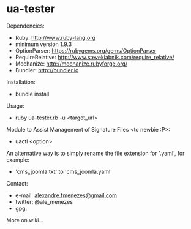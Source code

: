 # ua-tester

Dependencies:
 - Ruby: http://www.ruby-lang.org
  - minimum version 1.9.3
 - OptionParser: https://rubygems.org/gems/OptionParser
 - RequireRelative: http://www.steveklabnik.com/require_relative/
 - Mechanize: http://mechanize.rubyforge.org/
 - Bundler: http://bundler.io

Installation:
- bundle install

Usage:
- ruby ua-tester.rb -u \<target_url\>

Module to Assist Management of Signature Files \<to newbie :P\>:
- uactl \<option\>

An alternative way is to simply rename the file extension for '.yaml', for example:
 - 'cms_joomla.txt' to 'cms_joomla.yaml'

Contact:
 - e-mail: alexandre.fmenezes@gmail.com
 - twitter: @ale_menezes
 - gpg: 

More on wiki...
